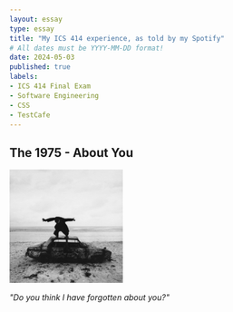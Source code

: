 ```yaml
---
layout: essay
type: essay
title: "My ICS 414 experience, as told by my Spotify"
# All dates must be YYYY-MM-DD format!
date: 2024-05-03
published: true
labels:
- ICS 414 Final Exam
- Software Engineering
- CSS
- TestCafe
---
```


## The 1975 - About You
<img src="../img/1975-bfiafl.jpg" class="float-start pe-3 pt-2" width="200px" alt="The 1975 - Being Funny in a Foreign Language album cover">

_"Do you think I have forgotten about you?"_

